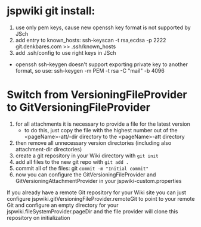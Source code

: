 # jspwiki git install:
1. use only pem keys, cause new openssh key format is not supported by JSch
2. add entry to known_hosts: ssh-keyscan -t rsa,ecdsa -p 2222 git.denkbares.com >> .ssh/known_hosts
3. add .ssh/config to use right keys in JSch
* openssh ssh-keygen doesn't support exporting private key to another format, so use: ssh-keygen -m PEM -t rsa -C "mail" -b 4096

# Switch from VersioningFileProvider to GitVersioningFileProvider
1. for all attachments it is necessary to provide a file for the latest version
	* to do this, just copy the file with the highest number out of the \<pageName>-att/<attachment-name>-dir directory to the \<pageName>-att directory
2. then remove all unnecessary version directories (including also attachment-dir directories)
3. create a git repository in your Wiki directory with `git init`
4. add all files to the new git repo with `git add .`
5. commit all of the files: git `commit -m "Initial commit"`
6. now you can configure the GitVersioningFileProvider and GitVersioningAttachmentProvider in your jspwiki-custom.properties

If you already have a remote Git repository for your Wiki site you can just configure jspwiki.gitVersioningFileProvider.remoteGit to point to your remote Git and configure an empty directory for your jspwiki.fileSystemProvider.pageDir and the file provider will clone this repository on initialization

